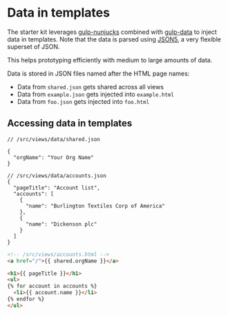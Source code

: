# Data in templates

The starter kit leverages [gulp-nunjucks](https://github.com/sindresorhus/gulp-nunjucks)
combined with [gulp-data](https://github.com/colynb/gulp-data) to inject data
in templates. Note that the data is parsed using [JSON5](http://json5.org/),
a very flexible superset of JSON.

This helps prototyping efficiently with medium to large amounts of data.

Data is stored in JSON files named after the HTML page names:

- Data from `shared.json` gets shared across all views
- Data from `example.json` gets injected into `example.html`
- Data from `foo.json` gets injected into `foo.html`

## Accessing data in templates

```json5
// /src/views/data/shared.json

{
  "orgName": "Your Org Name"
}

// /src/views/data/accounts.json
{
  "pageTitle": "Account list",
  "accounts": [
    {
      "name": "Burlington Textiles Corp of America"
    },
    {
      "name": "Dickenson plc"
    }
  ]
}
```

```html
<!-- /src/views/accounts.html -->
<a href="/">{{ shared.orgName }}</a>

<h1>{{ pageTitle }}</h1>
<ul>
{% for account in accounts %}
  <li>{{ account.name }}</li>
{% endfor %}
</ul>
```
